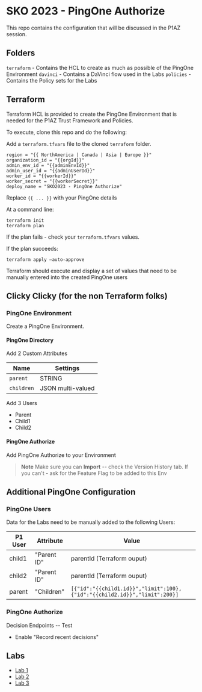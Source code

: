 # SKO 2023 - PingOne Authorize

This repo contains the configuration that will be discussed in the P1AZ session.

## Folders

`terraform` - Contains the HCL to create as much as possible of the PingOne Environment
`davinci` - Contains a DaVinci flow used in the Labs
`policies` - Contains the Policy sets for the Labs

## Terraform

Terraform HCL is provided to create the PingOne Environment that is needed for the P1AZ Trust Framework and Policies.

To execute, clone this repo and do the following:

Add a `terraform.tfvars` file to the cloned `terraform` folder.

```hcl
region = "{{ NorthAmerica | Canada | Asia | Europe }}"
organization_id = "{{orgId}}"
admin_env_id = "{{adminEnvId}}"
admin_user_id = "{{adminUserId}}"
worker_id = "{{workerId}}"
worker_secret = "{{workerSecret}}"
deploy_name = "SKO2023 - PingOne Authorize"
```

Replace `{{ ... }}` with your PingOne details

At a command line:

```hcl
terraform init
terraform plan
```

If the plan fails - check your `terraform.tfvars` values. 

If the plan succeeds:

```hcl
terraform apply —auto-approve
````

Terraform should execute and display a set of values that need to be manually entered into the created PingOne users

## Clicky Clicky (for the non Terraform folks)

### PingOne Environment

Create a PingOne Environment.

#### PingOne Directory

Add 2 Custom Attributes

| Name | Settings |
| --- | --- |
| `parent` |  STRING |
| `children` | JSON multi-valued |

Add 3 Users

* Parent
* Child1
* Child2

#### PingOne Authorize

Add PingOne Authorize to your Environment

>**Note** Make sure you can **Import** -- check the Version History tab.
>If you can't - ask for the Feature Flag to be added to this Env

## Additional PingOne Configuration

### PingOne Users

Data for the Labs need to be manually added to the following Users:

| P1 User | Attribute | Value |
| --- | --- | --- |
| child1 | "Parent ID" | parentId (Terraform ouput) |
| child2 | "Parent ID" | parentId (Terraform ouput) |
| parent | "Children" | `[{"id":"{{child1.id}}","limit":100},{"id":"{{child2.id}}","limit":200}]`

### PingOne Authorize

Decision Endpoints -- Test

* Enable "Record recent decisions"

## Labs

* [Lab 1](./P1AZ%20Labs/Lab1.md)
* [Lab 2](./P1AZ%20Labs/Lab2.md)
* [Lab 3](./P1AZ%20Labs/Lab3.md)